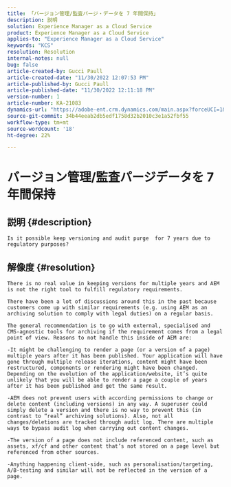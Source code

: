 ```yaml
---
title: 「バージョン管理/監査パージ・データを 7 年間保持」
description: 説明
solution: Experience Manager as a Cloud Service
product: Experience Manager as a Cloud Service
applies-to: "Experience Manager as a Cloud Service"
keywords: "KCS"
resolution: Resolution
internal-notes: null
bug: false
article-created-by: Gucci Paull
article-created-date: "11/30/2022 12:07:53 PM"
article-published-by: Gucci Paull
article-published-date: "11/30/2022 12:11:18 PM"
version-number: 1
article-number: KA-21083
dynamics-url: "https://adobe-ent.crm.dynamics.com/main.aspx?forceUCI=1&pagetype=entityrecord&etn=knowledgearticle&id=d29c4f9b-a770-ed11-9562-6045bd0061cb"
source-git-commit: 34b44eeab2db5edf1758d32b2010c3e1a52fbf55
workflow-type: tm+mt
source-wordcount: '18'
ht-degree: 22%

---
```


# バージョン管理/監査パージデータを 7 年間保持

## 説明 {#description}


`Is it possible keep versioning and audit purge  for 7 years due to regulatory purposes?`


## 解像度 {#resolution}


`There is no real value in keeping versions for multiple years and AEM is not the right tool to fulfill regulatory requirements. `

`There have been a lot of discussions around this in the past because customers come up with similar requirements (e.g. using AEM as an archiving solution to comply with legal duties) on a regular basis. `




```
The general recommendation is to go with external, specialised and CMS-agnostic tools for archiving if the requirement comes from a legal point of view. Reasons to not handle this inside of AEM are:
```


`-It might be challenging to render a page (or a version of a page) multiple years after it has been published. Your application will have gone through multiple release iterations, content might have been restructured, components or rendering might have been changed. Depending on the evolution of the application/website, it’s quite unlikely that you will be able to render a page a couple of years after it has been published and get the same result. `

`-AEM does not prevent users with according permissions to change or delete content (including versions) in any way. A superuser could simply delete a version and there is no way to prevent this (in contrast to “real” archiving solutions). Also, not all changes/deletions are tracked through audit log. There are multiple ways to bypass audit log when carrying out content changes. `

`-The version of a page does not include referenced content, such as assets, xf/cf and other content that’s not stored on a page level but referenced from other sources. `

`-Anything happening client-side, such as personalisation/targeting, A/B-testing and similar will not be reflected in the version of a page.`
